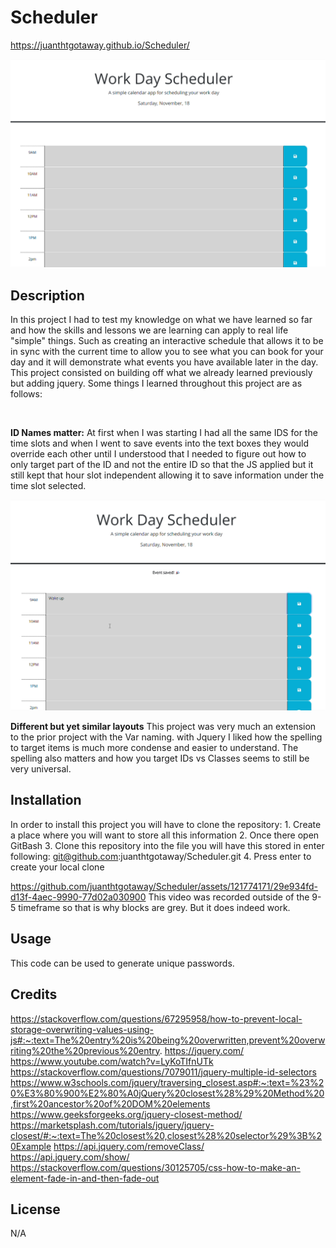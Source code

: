 # Scheduler

https://juanthtgotaway.github.io/Scheduler/

![alt text](./assets/images/landing%20Page.png)

## Description 
In this project I had to test my knowledge on what we have learned so far and how the skills and lessons we are learning can apply to real life "simple" things. Such as creating an interactive schedule that allows it to be in sync with the current time to allow you to see what you can book for your day and it will demonstrate what events you have available later in the day. This project consisted on building off what we already learned previously but adding jquery. Some things I learned throughout this project are as follows:

<br>

**ID Names matter:** At first when I was starting I had all the same IDS for the time slots and when I went to save events into the text boxes they would override each other until I understood that I needed to figure out how to only target part of the ID and not the entire ID so that the JS applied but it still kept that hour slot independent allowing it to save information under the time slot selected.
<br>

![alt text](./assets/images/Event%20Saved.png)

**Different but yet similar layouts** This project was very much an extension to the prior project with the Var naming. with Jquery I liked how the spelling to target items is much more condense and easier to understand. The spelling also matters and how you target IDs vs Classes seems to still be very universal. 



## Installation
In order to install this project you will have to clone the repository: 
    1. Create a place where you will want to store all this information 
    2. Once there open GitBash
    3. Clone this repository into the file you will have this stored in
            enter following: git@github.com:juanthtgotaway/Scheduler.git
    4. Press enter to create your local clone



https://github.com/juanthtgotaway/Scheduler/assets/121774171/29e934fd-d13f-4aec-9990-77d02a030900
This video was recorded outside of the 9-5 timeframe so that is why blocks are grey. But it does indeed work.

## Usage
This code can be used to generate unique passwords.

## Credits
https://stackoverflow.com/questions/67295958/how-to-prevent-local-storage-overwriting-values-using-js#:~:text=The%20entry%20is%20being%20overwritten,prevent%20overwriting%20the%20previous%20entry.
https://jquery.com/
https://www.youtube.com/watch?v=LyKoTIfnUTk
https://stackoverflow.com/questions/7079011/jquery-multiple-id-selectors
https://www.w3schools.com/jquery/traversing_closest.asp#:~:text=%23%20%E3%80%900%E2%80%A0jQuery%20closest%28%29%20Method%20,first%20ancestor%20of%20DOM%20elements
https://www.geeksforgeeks.org/jquery-closest-method/
https://marketsplash.com/tutorials/jquery/jquery-closest/#:~:text=The%20closest%20,closest%28%20selector%29%3B%20Example
https://api.jquery.com/removeClass/
https://api.jquery.com/show/
https://stackoverflow.com/questions/30125705/css-how-to-make-an-element-fade-in-and-then-fade-out
     
## License 
N/A
